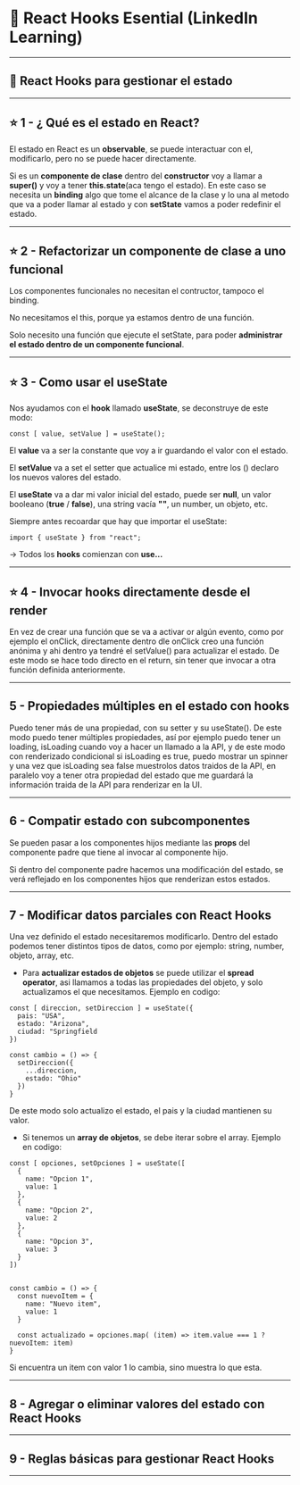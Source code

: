 # :book: React Hooks Esential (LinkedIn Learning)

---

## :star2: React Hooks para gestionar el estado

---

## :star: 1 - ¿ Qué es el estado en React?

El estado en React es un **observable**, se puede interactuar con el, modificarlo, pero no se puede hacer directamente.

Si es un **componente de clase** dentro del **constructor** voy a llamar a **super()** y voy a tener **this.state**(aca tengo el estado). En este caso se necesita un **binding** algo que tome el alcance de la clase y lo una al metodo que va a poder llamar al estado y con **setState** vamos a poder redefinir el estado.



---

## :star: 2 - Refactorizar un componente de clase a uno funcional


Los componentes funcionales no necesitan el contructor, tampoco el binding.

No necesitamos el this, porque ya estamos dentro de una función.

Solo necesito una función que ejecute el setState, para poder **administrar el estado dentro de un componente funcional**.

---

## :star: 3 - Como usar el useState

Nos ayudamos con el **hook** llamado **useState**, se deconstruye de este modo:

```JSX
const [ value, setValue ] = useState();
```

El **value** va a ser la constante que voy a ir guardando el valor con el estado.

El **setValue** va a set el setter que actualice mi estado, entre los () declaro los nuevos valores del estado.

El **useState** va a dar mi valor inicial del estado, puede ser **null**, un valor booleano (**true** / **false**), una string vacía **""**, un number, un objeto, etc.

Siempre antes recoardar que hay que importar el useState: 
```JSX
import { useState } from "react";
```

-> Todos los **hooks** comienzan con **use...**

---

## :star: 4 - Invocar hooks directamente desde el render

En vez de crear una función que se va a activar or algún evento, como por ejemplo el onClick, directamente dentro dle onClick creo una función anónima y ahi dentro ya tendré el setValue() para actualizar el estado. De este modo se hace todo directo en el return, sin tener que invocar a otra función definida anteriormente.

---

## 5 - Propiedades múltiples en el estado con hooks

Puedo tener más de una propiedad, con su setter y su useState(). De este modo puedo tener múltiples propiedades, así por ejemplo puedo tener un loading, isLoading cuando voy a hacer un llamado a la API, y de este modo con renderizado condicional si isLoading es true, puedo mostrar un spinner y una vez que isLoading sea false muestrolos datos traidos de la API, en paralelo voy a tener otra propiedad del estado que me guardará la información traida de la API para renderizar en la UI.

---

## 6 - Compatir estado con subcomponentes

Se pueden pasar a los componentes hijos mediante las **props** del componente padre que tiene al invocar al componente hijo.

Si dentro del componente padre hacemos una modificación del estado, se verá reflejado en los componentes hijos que renderizan estos estados.

---

## 7 - Modificar datos parciales con React Hooks

Una vez definido el estado necesitaremos modificarlo. Dentro del estado podemos tener distintos tipos de datos, como por ejemplo: string, number, objeto, array, etc.

- Para **actualizar estados de objetos** se puede utilizar el **spread operator**, asi llamamos a todas las propiedades del objeto, y solo actualizamos el que necesitamos. Ejemplo en codigo:


```JSX
const [ direccion, setDireccion ] = useState({
  pais: "USA",
  estado: "Arizona",
  ciudad: "Springfield
})

const cambio = () => {
  setDireccion({
    ...direccion,
    estado: "Ohio"
  })
}
```

De este modo solo actualizo el estado, el pais y la ciudad mantienen su valor.


- Si tenemos un **array de objetos**, se debe iterar sobre el array. Ejemplo en codigo:

```JSX
const [ opciones, setOpciones ] = useState([
  {
    name: "Opcion 1",
    value: 1
  },
  {
    name: "Opcion 2",
    value: 2
  },
  {
    name: "Opcion 3",
    value: 3
  }
])


const cambio = () => {
  const nuevoItem = {
    name: "Nuevo item",
    value: 1
  }
  
  const actualizado = opciones.map( (item) => item.value === 1 ? nuevoItem: item)
}
```

Si encuentra un item con valor 1 lo cambia, sino muestra lo que esta.

---

## 8 - Agregar o eliminar valores del estado con React Hooks

----

## 9 - Reglas básicas para gestionar React Hooks

---

